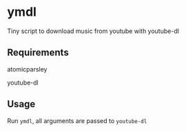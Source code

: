 # ymdl

Tiny script to download music from youtube with youtube-dl


## Requirements

atomicparsley

youtube-dl


## Usage

Run `ymdl`, all arguments are passed to `youtube-dl`
